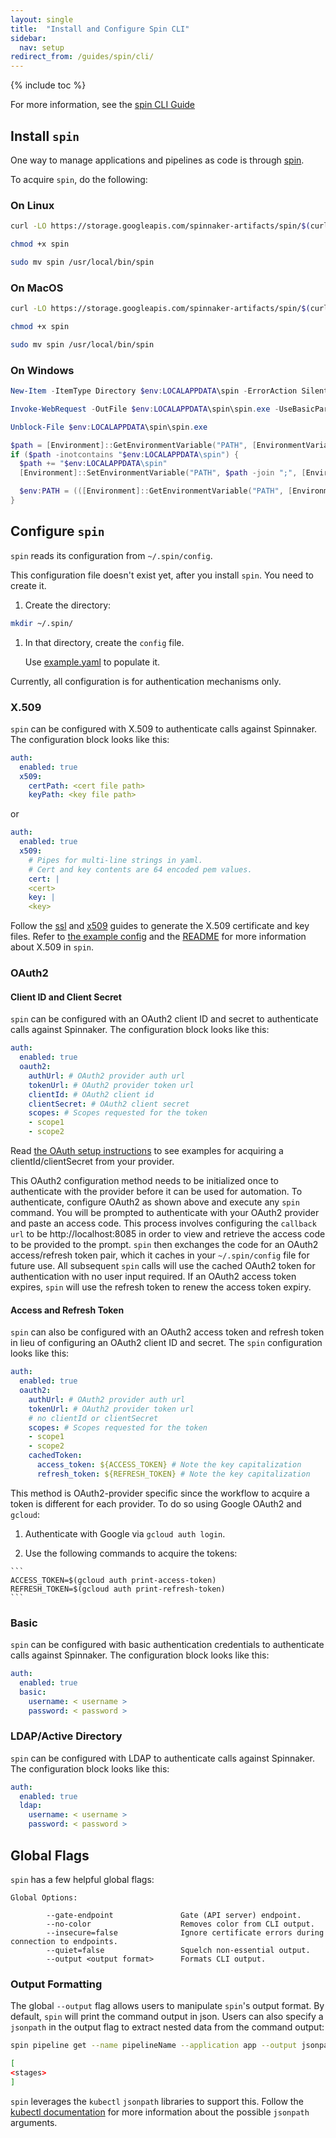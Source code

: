```yaml
---
layout: single
title:  "Install and Configure Spin CLI"
sidebar:
  nav: setup
redirect_from: /guides/spin/cli/
---
```


{% include toc %}

For more information, see the [spin CLI Guide](/guides/spin/)

## Install `spin`

One way to manage applications and pipelines as code is through [spin](http://github.com/spinnaker/spin).

To acquire `spin`, do the following:

### On Linux

```bash
curl -LO https://storage.googleapis.com/spinnaker-artifacts/spin/$(curl -s https://storage.googleapis.com/spinnaker-artifacts/spin/latest)/linux/amd64/spin

chmod +x spin

sudo mv spin /usr/local/bin/spin
```

### On MacOS

```bash
curl -LO https://storage.googleapis.com/spinnaker-artifacts/spin/$(curl -s https://storage.googleapis.com/spinnaker-artifacts/spin/latest)/darwin/amd64/spin

chmod +x spin

sudo mv spin /usr/local/bin/spin
```

### On Windows

```powershell
New-Item -ItemType Directory $env:LOCALAPPDATA\spin -ErrorAction SilentlyContinue

Invoke-WebRequest -OutFile $env:LOCALAPPDATA\spin\spin.exe -UseBasicParsing "https://storage.googleapis.com/spinnaker-artifacts/spin/$([System.Text.Encoding]::ASCII.GetString((Invoke-WebRequest https://storage.googleapis.com/spinnaker-artifacts/spin/latest).Content))/windows/amd64/spin.exe"

Unblock-File $env:LOCALAPPDATA\spin\spin.exe

$path = [Environment]::GetEnvironmentVariable("PATH", [EnvironmentVariableTarget]::User) -split ";"
if ($path -inotcontains "$env:LOCALAPPDATA\spin") {
  $path += "$env:LOCALAPPDATA\spin"
  [Environment]::SetEnvironmentVariable("PATH", $path -join ";", [EnvironmentVariableTarget]::User)

  $env:PATH = (([Environment]::GetEnvironmentVariable("PATH", [EnvironmentVariableTarget]::Machine) -split ";") + $path) -join ";"
}
```

## Configure `spin`

`spin` reads its configuration from `~/.spin/config`. 

This configuration file doesn't exist yet, after you install `spin`. You need to create it.

1. Create the directory:
```bash
mkdir ~/.spin/
```

1. In that directory, create the `config` file. 

   Use [example.yaml](https://github.com/spinnaker/spin/blob/master/config/example.yaml) to populate it.

Currently, all configuration is for authentication mechanisms only.

### X.509

`spin` can be configured with X.509 to authenticate calls against Spinnaker. The configuration
block looks like this:

```yaml
auth:
  enabled: true
  x509:
    certPath: <cert file path>
    keyPath: <key file path>
```

or

```yaml
auth:
  enabled: true
  x509:
    # Pipes for multi-line strings in yaml.
    # Cert and key contents are 64 encoded pem values.
    cert: |
    <cert>
    key: |
    <key>
```

Follow the [ssl](https://www.spinnaker.io/setup/security/ssl/) and [x509](https://www.spinnaker.io/setup/security/authentication/x509/)
guides to generate the X.509 certificate and key files. Refer to [the example config](https://github.com/spinnaker/spin/blob/master/config/example.yaml)
and the [README](https://github.com/spinnaker/spin/blob/master/README.md) for more information about X.509 in `spin`.


### OAuth2

#### Client ID and Client Secret

`spin` can be configured with an OAuth2 client ID and secret to authenticate calls against Spinnaker. The configuration
block looks like this:

```yaml
auth:
  enabled: true
  oauth2:
    authUrl: # OAuth2 provider auth url
    tokenUrl: # OAuth2 provider token url
    clientId: # OAuth2 client id
    clientSecret: # OAuth2 client secret
    scopes: # Scopes requested for the token
    - scope1
    - scope2
```

Read [the OAuth setup instructions](https://www.spinnaker.io/setup/security/authentication/oauth/)
to see examples for acquiring a clientId/clientSecret from your provider.

This OAuth2 configuration method needs to be initialized once to authenticate with the provider before
it can be used for automation. To authenticate, configure OAuth2 as shown above and execute
any `spin` command. You will be prompted to authenticate with your OAuth2 provider
and paste an access code. This process involves configuring the `callback url` to be http://localhost:8085 in order to view and retrieve the access code to be provided to the prompt. `spin` then exchanges the code for an OAuth2 access/refresh token pair,
which it caches in your `~/.spin/config` file for future use. All subsequent `spin` calls will
use the cached OAuth2 token for authentication with no user input required. If an OAuth2
access token expires, `spin` will use the refresh token to renew the access token expiry.

#### Access and Refresh Token

`spin` can also be configured with an OAuth2 access token and refresh token in lieu of configuring
an OAuth2 client ID and secret. The `spin` configuration looks like this:

```yaml
auth:
  enabled: true
  oauth2:
    authUrl: # OAuth2 provider auth url
    tokenUrl: # OAuth2 provider token url
    # no clientId or clientSecret
    scopes: # Scopes requested for the token
    - scope1
    - scope2
    cachedToken:
      access_token: ${ACCESS_TOKEN} # Note the key capitalization
      refresh_token: ${REFRESH_TOKEN} # Note the key capitalization
```

This method is OAuth2-provider specific since the workflow to acquire
a token is different for each provider. To do so using Google OAuth2 and `gcloud`:

  1. Authenticate with Google via `gcloud auth login`.

  2. Use the following commands to acquire the tokens:

    ```
    ACCESS_TOKEN=$(gcloud auth print-access-token)
    REFRESH_TOKEN=$(gcloud auth print-refresh-token)
    ```

### Basic

`spin` can be configured with basic authentication credentials to authenticate calls against Spinnaker. The configuration
block looks like this:

```yaml
auth:
  enabled: true
  basic:
    username: < username >
    password: < password >
```

### LDAP/Active Directory

`spin` can be configured with LDAP to authenticate calls against Spinnaker. The configuration
block looks like this:

```yaml
auth:
  enabled: true
  ldap:
    username: < username >
    password: < password >
```

## Global Flags

`spin` has a few helpful global flags:

```
Global Options:

        --gate-endpoint               Gate (API server) endpoint.
        --no-color                    Removes color from CLI output.
        --insecure=false              Ignore certificate errors during connection to endpoints.
        --quiet=false                 Squelch non-essential output.
        --output <output format>      Formats CLI output.

```

### Output Formatting

The global `--output` flag allows users to manipulate `spin`'s output format.
By default, `spin` will print the command output in json. Users can also specify
a `jsonpath` in the output flag to extract nested data from the command output:

```bash
spin pipeline get --name pipelineName --application app --output jsonpath="{.stages}"

[
<stages>
]
```

`spin` leverages the `kubectl` `jsonpath` libraries to support this. Follow the [kubectl documentation](https://kubernetes.io/docs/reference/kubectl/jsonpath/)
for more information about the possible `jsonpath` arguments.

